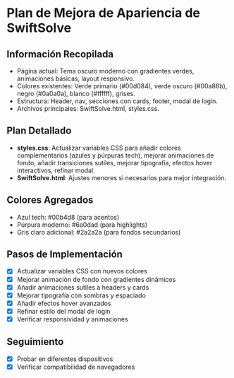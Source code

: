 # Plan de Mejora de Apariencia de SwiftSolve

## Información Recopilada
- Página actual: Tema oscuro moderno con gradientes verdes, animaciones básicas, layout responsivo.
- Colores existentes: Verde primario (#00d084), verde oscuro (#00a86b), negro (#0a0a0a), blanco (#ffffff), grises.
- Estructura: Header, nav, secciones con cards, footer, modal de login.
- Archivos principales: SwiftSolve.html, styles.css.

## Plan Detallado
- **styles.css**: Actualizar variables CSS para añadir colores complementarios (azules y púrpuras tech), mejorar animaciones de fondo, añadir transiciones sutiles, mejorar tipografía, efectos hover interactivos, refinar modal.
- **SwiftSolve.html**: Ajustes menores si necesarios para mejor integración.

## Colores Agregados
- Azul tech: #00b4d8 (para acentos)
- Púrpura moderno: #6a0dad (para highlights)
- Gris claro adicional: #2a2a2a (para fondos secundarios)

## Pasos de Implementación
- [x] Actualizar variables CSS con nuevos colores
- [x] Mejorar animación de fondo con gradientes dinámicos
- [x] Añadir animaciones sutiles a headers y cards
- [x] Mejorar tipografía con sombras y espaciado
- [x] Añadir efectos hover avanzados
- [x] Refinar estilo del modal de login
- [x] Verificar responsividad y animaciones

## Seguimiento
- [x] Probar en diferentes dispositivos
- [x] Verificar compatibilidad de navegadores
